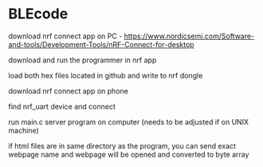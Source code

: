 # BLEcode

download nrf connect app on PC - https://www.nordicsemi.com/Software-and-tools/Development-Tools/nRF-Connect-for-desktop

download and run the programmer in nrf app

load both hex files located in github and write to nrf dongle

download nrf connect app on phone

find nrf_uart device and connect

run main.c server program on computer (needs to be adjusted if on UNIX machine)

if html files are in same directory as the program, you can send exact webpage name and webpage will be opened and converted to byte array

